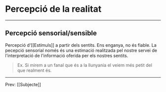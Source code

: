 # Percepció de la realitat
___
## **Percepció sensorial/sensible** 
Percepció d'[[Estímuls]] a partir dels sentits.
Ens enganya, no és fiable. La pecepció sensorial només és una estimació realitzada pel nostre servei de l'interpretació de l'informació oferida per els nostres sentits.
	
>Ex.
>Si mirem a un fanal que és a la llunyania el veiem més petit del que realment és.


___
Prev: [[Subjecte]]